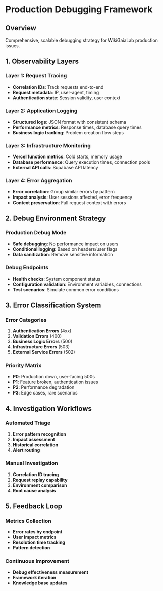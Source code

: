 # Production Debugging Framework

## Overview
Comprehensive, scalable debugging strategy for WikiGaiaLab production issues.

## 1. Observability Layers

### Layer 1: Request Tracing
- **Correlation IDs**: Track requests end-to-end
- **Request metadata**: IP, user-agent, timing
- **Authentication state**: Session validity, user context

### Layer 2: Application Logging
- **Structured logs**: JSON format with consistent schema
- **Performance metrics**: Response times, database query times
- **Business logic tracking**: Problem creation flow steps

### Layer 3: Infrastructure Monitoring
- **Vercel function metrics**: Cold starts, memory usage
- **Database performance**: Query execution times, connection pools
- **External API calls**: Supabase API latency

### Layer 4: Error Aggregation
- **Error correlation**: Group similar errors by pattern
- **Impact analysis**: User sessions affected, error frequency
- **Context preservation**: Full request context with errors

## 2. Debug Environment Strategy

### Production Debug Mode
- **Safe debugging**: No performance impact on users
- **Conditional logging**: Based on headers/user flags
- **Data sanitization**: Remove sensitive information

### Debug Endpoints
- **Health checks**: System component status
- **Configuration validation**: Environment variables, connections
- **Test scenarios**: Simulate common error conditions

## 3. Error Classification System

### Error Categories
1. **Authentication Errors** (4xx)
2. **Validation Errors** (400)
3. **Business Logic Errors** (500)
4. **Infrastructure Errors** (503)
5. **External Service Errors** (502)

### Priority Matrix
- **P0**: Production down, user-facing 500s
- **P1**: Feature broken, authentication issues
- **P2**: Performance degradation
- **P3**: Edge cases, rare scenarios

## 4. Investigation Workflows

### Automated Triage
1. **Error pattern recognition**
2. **Impact assessment**
3. **Historical correlation**
4. **Alert routing**

### Manual Investigation
1. **Correlation ID tracing**
2. **Request replay capability**
3. **Environment comparison**
4. **Root cause analysis**

## 5. Feedback Loop

### Metrics Collection
- **Error rates by endpoint**
- **User impact metrics**
- **Resolution time tracking**
- **Pattern detection**

### Continuous Improvement
- **Debug effectiveness measurement**
- **Framework iteration**
- **Knowledge base updates**
